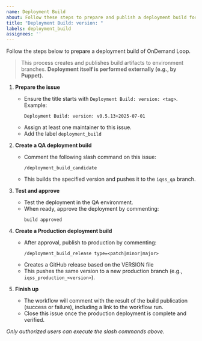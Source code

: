 ```yaml
---
name: Deployment Build
about: Follow these steps to prepare and publish a deployment build for QA and Production
title: "Deployment Build: version: "
labels: deployment_build
assignees: ''
---
```


Follow the steps below to prepare a deployment build of OnDemand Loop.

> This process creates and publishes build artifacts to environment branches. **Deployment itself is performed externally (e.g., by Puppet).**

1. **Prepare the issue**
   - Ensure the title starts with `Deployment Build: version: <tag>`.  
     Example:
     ```
     Deployment Build: version: v0.5.13+2025-07-01
     ```
   - Assign at least one maintainer to this issue.
   - Add the label `deployment_build `

2. **Create a QA deployment build**
   - Comment the following slash command on this issue:
     ```
     /deployment_build_candidate
     ```
   - This builds the specified version and pushes it to the `iqss_qa` branch.

3. **Test and approve**
   - Test the deployment in the QA environment.
   - When ready, approve the deployment by commenting:
     ```
     build approved
     ```

4. **Create a Production deployment build**
   - After approval, publish to production by commenting:
     ```
     /deployment_build_release type=<patch|minor|major>
     ```
   - Creates a GitHub release based on the VERSION file
   - This pushes the same version to a new production branch (e.g., `iqss_production_<version>`).

5. **Finish up**
   - The workflow will comment with the result of the build publication (success or failure), including a link to the workflow run.
   - Close this issue once the production deployment is complete and verified.

_Only authorized users can execute the slash commands above._
